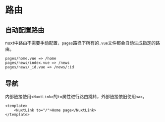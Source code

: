 # 路由

## 自动配置路由

nuxt中路由不需要手动配置，`pages`路径下所有的`.vue`文件都会自动生成指定的路由。

```
pages/home.vue => /home
pages/news/index.vue => /news
pages/news/_id.vue => /news/:id
```

## 导航

内部链接使用`<NuxtLink>`的`to`属性进行路由跳转，外部链接依旧使用`<a>`。

```vue
<template>
    <NuxtLink to="/">Home page</NuxtLink>
</template>
```